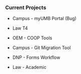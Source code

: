 ### Current Projects
- Campus - myUMB Portal (Bug)
- Law T4
- OEM - COOP Tools
- Campus - Git Migration Tool

- DNP - Forms Workflow
- Law - Academic
